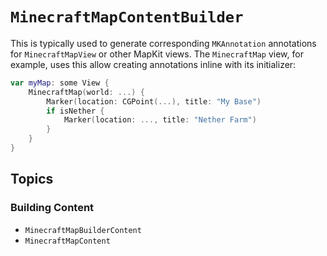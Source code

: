 # ``MinecraftMapContentBuilder``

This is typically used to generate corresponding `MKAnnotation` annotations
for ``MinecraftMapView`` or other MapKit views. The ``MinecraftMap`` view,
for example, uses this allow creating annotations inline with its
initializer:

```swift
var myMap: some View {
    MinecraftMap(world: ...) {
        Marker(location: CGPoint(...), title: "My Base")
        if isNether {
            Marker(location: ..., title: "Nether Farm")
        }
    }
}
```

## Topics

### Building Content

- ``MinecraftMapBuilderContent``
- ``MinecraftMapContent``
